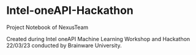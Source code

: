 # Intel-oneAPI-Hackathon

Project Notebook of NexusTeam

Created during Intel oneAPI Machine Learning Workshop and Hackathon 22/03/23 
conducted by Brainware University.
